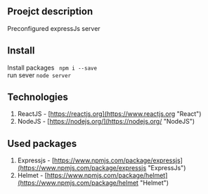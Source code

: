 
## Proejct description

Preconfigured expressJs server





## Install
Install packages
` npm i --save`</br>
run sever
`node server`</br>


Technologies
------

1. ReactJS - [https://reactjs.org](https://www.reactjs.org "React")
2. NodeJS - [https://nodejs.org/](https://nodejs.org/ "NodeJS")


Used packages
------

1. Expressjs - [https://www.npmjs.com/package/expressjs](https://www.npmjs.com/package/expressjs "ExpressJs")
2. Helmet - [https://www.npmjs.com/package/helmet](https://www.npmjs.com/package/helmet "Helmet")



